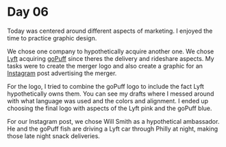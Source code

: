 # Day 06

Today was centered around different aspects of marketing. I enjoyed the time to 
practice graphic design.

We chose one company to hypothetically acquire another one. We chose 
[Lyft](https://www.lyft.com/) acquiring [goPuff](https://gopuff.com/home) since
theres the delivery and rideshare aspects. My tasks were to create the merger 
logo and also create a graphic for an [Instagram](https://www.instagram.com/)
post advertising the merger.

For the logo, I tried to combine the goPuff logo to include the fact Lyft 
hypothetically owns them. You can see my drafts where I messed around with what
language was used and the colors and alignment. I ended up choosing the final
logo with aspects of the Lyft pink and the goPuff blue.

For our Instagram post, we chose Will Smith as a hypothetical ambassador. He 
and the goPuff fish are driving a Lyft car through Philly at night, making those
late night snack deliveries.
